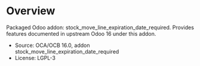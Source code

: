 # Overview

Packaged Odoo addon: stock_move_line_expiration_date_required. Provides features documented in upstream Odoo 16 under this addon.

- Source: OCA/OCB 16.0, addon stock_move_line_expiration_date_required
- License: LGPL-3
